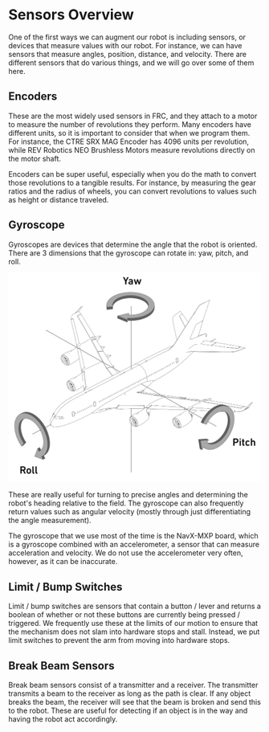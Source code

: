 # Sensors Overview

One of the first ways we can augment our robot is including sensors, or devices that measure values with our robot. For instance, we can have sensors that measure angles, position, distance, and velocity. There are different sensors that do various things, and we will go over some of them here.

## Encoders

These are the most widely used sensors in FRC, and they attach to a motor to measure the number of revolutions they perform. Many encoders have different units, so it is important to consider that when we program them. For instance, the CTRE SRX MAG Encoder has 4096 units per revolution, while REV Robotics NEO Brushless Motors measure revolutions directly on the motor shaft.

Encoders can be super useful, especially when you do the math to convert those revolutions to a tangible results. For instance, by measuring the gear ratios and the radius of wheels, you can convert revolutions to values such as height or distance traveled.

## Gyroscope

Gyroscopes are devices that determine the angle that the robot is oriented. There are 3 dimensions that the gyroscope can rotate in: yaw, pitch, and roll.

![yaw pitch and roll](img/yawpitchroll.png ':size=500x400')

These are really useful for turning to precise angles and determining the robot's heading relative to the field. The gyroscope can also frequently return values such as angular velocity (mostly through just differentiating the angle measurement).

The gyroscope that we use most of the time is the NavX-MXP board, which is a gyroscope combined with an accelerometer, a sensor that can measure acceleration and velocity. We do not use the accelerometer very often, however, as it can be inaccurate.

## Limit / Bump Switches

Limit / bump switches are sensors that contain a button / lever and returns a boolean of whether or not these buttons are currently being pressed / triggered. We frequently use these at the limits of our motion to ensure that the mechanism does not slam into hardware stops and stall. Instead, we put limit switches to prevent the arm from moving into hardware stops.

## Break Beam Sensors

Break beam sensors consist of a transmitter and a receiver. The transmitter transmits a beam to the receiver as long as the path is clear. If any object breaks the beam, the receiver will see that the beam is broken and send this to the robot. These are useful for detecting if an object is in the way and having the robot act accordingly.

